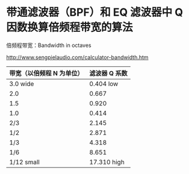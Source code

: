# 带通滤波器（BPF）和 EQ 滤波器中 Q 因数换算倍频程带宽的算法

倍频程带宽：Bandwidth in octaves

http://www.sengpielaudio.com/calculator-bandwidth.htm

| 带宽（以倍频程 N 为单位）| 滤波器 Q 系数 |
| -- | -- |
| 3.0 wide | 0.404 low | 
| 2.0 | 0.667 | 
| 1.5 | 0.920 |
| 1.0 | 0.414 |
| 2/3 | 2.145 |
| 1/2 | 2.871 |
| 1/3 | 4.318 |
| 1/6 | 8.651 |
| 1/12 small | 17.310 high |